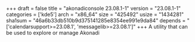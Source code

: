 +++
draft = false
title = "akonadiconsole 23.08.1-1"
version = "23.08.1-1"
categories = ['kde5']
arch = "x86_64"
size = "425492"
usize = "1434281"
sha1sum = "46a6b33db510b9d375141285e8354ee991e9da84"
depends = "['calendarsupport>=23.08.1', 'messagelib>=23.08.1']"
+++
A utility that can be used to explore or manage Akonadi